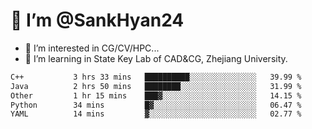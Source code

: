 # 👋 I’m @SankHyan24

- 👀 I’m interested in CG/CV/HPC...
- 🌱 I’m learning in State Key Lab of CAD&CG, Zhejiang University.

<!---
SankHyan24/SankHyan24 is a ✨ special ✨ repository because its `README.md` (this file) appears on your GitHub profile.
You can click the Preview link to take a look at your changes.
--->
<!--START_SECTION:waka-->

```txt
C++           3 hrs 33 mins   ██████████░░░░░░░░░░░░░░░   39.99 %
Java          2 hrs 50 mins   ████████░░░░░░░░░░░░░░░░░   31.99 %
Other         1 hr 15 mins    ███▓░░░░░░░░░░░░░░░░░░░░░   14.15 %
Python        34 mins         █▓░░░░░░░░░░░░░░░░░░░░░░░   06.47 %
YAML          14 mins         ▓░░░░░░░░░░░░░░░░░░░░░░░░   02.77 %
```

<!--END_SECTION:waka-->
